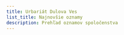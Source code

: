 ```yaml
---
title: Urbariát Dulova Ves
list_title: Najnovšie oznamy
description: Prehľad oznamov spoločenstva
---
```


